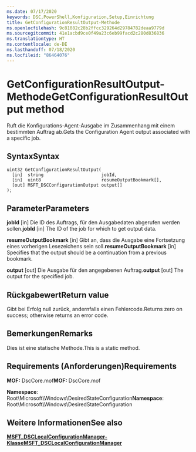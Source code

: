 ```yaml
---
ms.date: 07/17/2020
keywords: DSC,PowerShell,Konfiguration,Setup,Einrichtung
title: GetConfigurationResultOutput-Methode
ms.openlocfilehash: 9c81082c28b2ffcc329264d29784782deaa9779d
ms.sourcegitcommit: 41e1acbd9ce0f49a23c6eb99facd2c280d836836
ms.translationtype: HT
ms.contentlocale: de-DE
ms.lasthandoff: 07/18/2020
ms.locfileid: "86464076"
---
```

# <a name="getconfigurationresultoutput-method"></a><span data-ttu-id="5f303-103">GetConfigurationResultOutput-Methode</span><span class="sxs-lookup"><span data-stu-id="5f303-103">GetConfigurationResultOutput method</span></span>

<span data-ttu-id="5f303-104">Ruft die Konfigurations-Agent-Ausgabe im Zusammenhang mit einem bestimmten Auftrag ab.</span><span class="sxs-lookup"><span data-stu-id="5f303-104">Gets the Configuration Agent output associated with a specific job.</span></span>

## <a name="syntax"></a><span data-ttu-id="5f303-105">Syntax</span><span class="sxs-lookup"><span data-stu-id="5f303-105">Syntax</span></span>

```mof
uint32 GetConfigurationResultOutput(
  [in]  string                      jobId,
  [in]  uint8                       resumeOutputBookmark[],
  [out] MSFT_DSCConfigurationOutput output[]
);
```

## <a name="parameters"></a><span data-ttu-id="5f303-106">Parameter</span><span class="sxs-lookup"><span data-stu-id="5f303-106">Parameters</span></span>

<span data-ttu-id="5f303-107">**jobId** \[in\] Die ID des Auftrags, für den Ausgabedaten abgerufen werden sollen.</span><span class="sxs-lookup"><span data-stu-id="5f303-107">**jobId** \[in\] The ID of the job for which to get output data.</span></span>

<span data-ttu-id="5f303-108">**resumeOutputBookmark** \[in\] Gibt an, dass die Ausgabe eine Fortsetzung eines vorherigen Lesezeichens sein soll.</span><span class="sxs-lookup"><span data-stu-id="5f303-108">**resumeOutputBookmark** \[in\] Specifies that the output should be a continuation from a previous bookmark.</span></span>

<span data-ttu-id="5f303-109">**output** \[out\] Die Ausgabe für den angegebenen Auftrag.</span><span class="sxs-lookup"><span data-stu-id="5f303-109">**output** \[out\] The output for the specified job.</span></span>

## <a name="return-value"></a><span data-ttu-id="5f303-110">Rückgabewert</span><span class="sxs-lookup"><span data-stu-id="5f303-110">Return value</span></span>

<span data-ttu-id="5f303-111">Gibt bei Erfolg null zurück, andernfalls einen Fehlercode.</span><span class="sxs-lookup"><span data-stu-id="5f303-111">Returns zero on success; otherwise returns an error code.</span></span>

## <a name="remarks"></a><span data-ttu-id="5f303-112">Bemerkungen</span><span class="sxs-lookup"><span data-stu-id="5f303-112">Remarks</span></span>

<span data-ttu-id="5f303-113">Dies ist eine statische Methode.</span><span class="sxs-lookup"><span data-stu-id="5f303-113">This is a static method.</span></span>

## <a name="requirements"></a><span data-ttu-id="5f303-114">Requirements (Anforderungen)</span><span class="sxs-lookup"><span data-stu-id="5f303-114">Requirements</span></span>

<span data-ttu-id="5f303-115">**MOF:** DscCore.mof</span><span class="sxs-lookup"><span data-stu-id="5f303-115">**MOF:** DscCore.mof</span></span>

<span data-ttu-id="5f303-116">**Namespace**: Root\Microsoft\Windows\DesiredStateConfiguration</span><span class="sxs-lookup"><span data-stu-id="5f303-116">**Namespace**: Root\Microsoft\Windows\DesiredStateConfiguration</span></span>

## <a name="see-also"></a><span data-ttu-id="5f303-117">Weitere Informationen</span><span class="sxs-lookup"><span data-stu-id="5f303-117">See also</span></span>

[<span data-ttu-id="5f303-118">**MSFT_DSCLocalConfigurationManager-Klasse**</span><span class="sxs-lookup"><span data-stu-id="5f303-118">**MSFT_DSCLocalConfigurationManager**</span></span>](msft-dsclocalconfigurationmanager.md)

